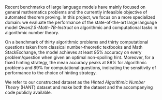 Recent benchmarks of large language models have mainly focused on general mathematics problems and the currently infeasible objective of automated theorem proving. In this project, we focus on a more specialized domain: we evaluate the performance of the state-of-the-art large language model *Qwen2.5-Math-7B-Instruct* on algorithmic and computational tasks in algorithmic number theory. 

On a benchmark of thirty algorithmic problems and thirty computational questions taken from classical number-theoretic textbooks and Math StackExchange, the model achieves at least 95% accuracy on every problem/question when given an optimal non-spoiling hint. Moreover, for a fixed hinting strategy, the mean accuracy peaks at 88% for algorithmic problems and 89% for computational questions, indicating the sensitivity of performance to the choice of hinting strategy. 

We refer to our constructed dataset as the *Hinted Algorithmic Number Theory* (HANT) dataset and make both the dataset and the accompanying code publicly available.
